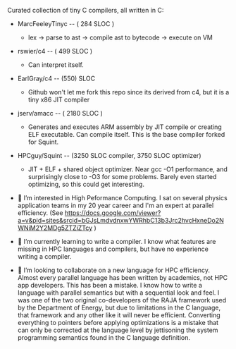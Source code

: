 Curated collection of tiny C compilers, all written in C:

- MarcFeeleyTinyc -- ( 284 SLOC )
   - lex -> parse to ast -> compile ast to bytecode -> execute on VM
- rswier/c4 -- ( 499 SLOC )
   - Can interpret itself.
- EarlGray/c4 -- (550) SLOC
   - Github won't let me fork this repo since its derived from c4, but it is a tiny x86 JIT compiler
- jserv/amacc -- ( 2180 SLOC )
   - Generates and executes ARM assembly by JIT compile or creating ELF executable. Can compile itself. This is the base compiler forked for Squint.
- HPCguy/Squint -- (3250 SLOC compiler, 3750 SLOC optimizer)
   - JIT + ELF + shared object optimizer. Near gcc -O1 performance, and surprisingly close to -O3 for some problems. Barely even started optimizing, so this could get interesting. 

- 👀 I’m interested in High Peformance Computing.  I sat on several physics application teams in my 20 year career and I'm an expert at parallel efficiency. (See https://docs.google.com/viewer?a=v&pid=sites&srcid=bGJsLmdvdnxwYWRhbC13b3Jrc2hvcHxneDo2NWNiM2Y2MDg5ZTZiZTcy )
- 🌱 I’m currently learning to write a compiler.  I know what features are missing in HPC languages and compilers, but have no experience writing a compiler.
- 💞️ I’m looking to collaborate on a new language for HPC efficiency.  Almost every parallel language has been written by academics, not HPC app developers. This has been a mistake.  I know how to write a language with parallel semantics but with a sequential look and feel.  I was one of the two original co-developers of the RAJA framework used by the Department of Energy, but due to limitations in the C language, that framework and any other like it will never be efficient.  Converting everything to pointers before applying optimizations is a mistake that can only be corrected at the language level by jettisoning the system programming semantics found in the C language definition.

<!---
HPCguy/HPCguy is a ✨ special ✨ repository because its `README.md` (this file) appears on your GitHub profile.
You can click the Preview link to take a look at your changes.
--->
